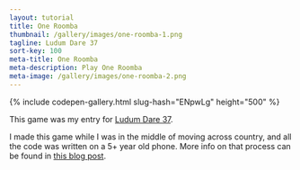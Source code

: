 ```yaml
---
layout: tutorial
title: One Roomba
thumbnail: /gallery/images/one-roomba-1.png
tagline: Ludum Dare 37
sort-key: 100
meta-title: One Roomba
meta-description: Play One Roomba
meta-image: /gallery/images/one-roomba-2.png
---
```


{% include codepen-gallery.html slug-hash="ENpwLg" height="500" %}

This game was my entry for [Ludum Dare 37](http://ludumdare.com/compo/ludum-dare-37/?action=preview&uid=5364).

I made this game while I was in the middle of moving across country, and all the code was written on a 5+ year old phone. More info on that process can be found in [this blog post](/blog/ludum-dare-and-programming-without-a-computer).